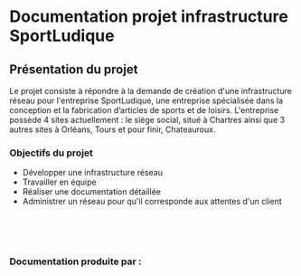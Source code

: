 # Documentation projet infrastructure SportLudique
## Présentation du projet
Le projet consiste à répondre à la demande de création d'une infrastructure réseau pour l'entreprise SportLudique, une entreprise spécialisée dans la conception et la fabrication d’articles de sports et de loisirs. L'entreprise possède 4 sites actuellement : le siège social, situé à Chartres ainsi que 3 autres sites à Orléans, Tours et pour finir, Chateauroux. 

### Objectifs du projet 

* Développer une infrastructure réseau
* Travailler en équipe 
* Réaliser une documentation détaillée
* Administrer un réseau pour qu'il corresponde aux attentes d'un client



</br></br></br>

### Documentation produite par :
<style>
    .badge-container {
        display: inline-block;
    }
</style>



<div class="badge-base LI-profile-badge badge-container" data-locale="fr_FR" data-size="medium" data-theme="light" data-type="VERTICAL" data-vanity="raphaël-hirsch-4a644624b" data-version="v1"></div>

<div class="badge-base LI-profile-badge badge-container" data-locale="fr_FR" data-size="medium" data-theme="light" data-type="VERTICAL" data-vanity="bryan-boulay-0b000b24b" data-version="v1"></div>
              
              

<script src="https://platform.linkedin.com/badges/js/profile.js" async defer type="text/javascript"></script>